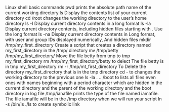 Linux shell basic commands
pwd prints the absolute path name of the current working directory
ls Display the contents list of your current directory
cd /root  changes the working directory to the user’s home directory
ls -l Display current directory contents in a long format
ls -la Display current directory contents, including hidden files starting with . Use the long format
ls -na Display current directory contents in Long format, with user and group IDs displayed numerically, And hidden files
mkdir /tmp/my_first_directory Create a script that creates a directory named my_first_directory in the /tmp/ directory
mv /tmp/betty /tmp/my_first_directory/ Move the file betty from tmp to tmp my_first_directory
rm /tmp/my_first_directory/betty to delect The file betty is in tmp my_first_directory
rm -r /tmp/mt_first_directory To Delete the directory my_first_directory that is in the tmp directory
cd - to changes the working directory to the previous one
ls -la . .. /boot to lists all files even ones with names beginning with a period character which are hidden in the current directory and the parent of the working directory and the boot directory in log
file /tmp/ianafile prints the type of the file named iamafile. The file iamafile will be in the /tmp directory when we will run your script
ln -s /bin/ls ./ls to create symbolic link
